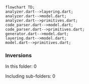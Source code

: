 <!---
Generated by https://github.com/polina-c/layerlens
Dependencies that create loops (inversions) are marked with `!`.
-->

```mermaid
flowchart TD;
analyzer.dart-->layering.dart;
analyzer.dart-->model.dart;
analyzer.dart-->primitives.dart;
code_parser.dart-->model.dart;
code_parser.dart-->primitives.dart;
generator.dart-->model.dart;
layering.dart-->model.dart;
model.dart-->primitives.dart;
```

### Inversions
In this folder: 0

Including sub-folders: 0

